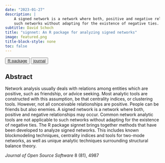 ```yaml
---
date: "2023-01-27"
description: |
    A signed network is a network where both, positive and negative relationships may occur. Common network analytic tools are not applicable to
    such networks without adapting for the existence of negative ties. The R package signnet brings together methods that have been developed to analyze signed networks
subtitle: David Schoch
title: "signnet: An R package for analyzing signed networks"
image: featured.png
title-block-style: none
toc: false
---
```


<button type="button" class="btn btn-outline-success"><a
href="https://github.com/schochastics/signnet">R package</a></button>
<button type="button" class="btn btn-outline-success"><a href="https://doi.org/10.21105/joss.04987">journal</a></button>


## Abstract 
Network analysis usually deals with relations among entities which are positive, such as
friendship, or advice seeking. Most analytic tools are constructed with this assumption, be that
centrality indices, or clustering tools. However, not all conceivable relationships are positive.
People can be friends but also enemies. A signed network is a network where both, positive
and negative relationships may occur. Common network analytic tools are not applicable to
such networks without adapting for the existence of negative ties. The R package signnet
brings together methods that have been developed to analyze signed networks. This includes
known blockmodeling techniques, centrality indices and tools for two-mode networks, as well
as unique analytic techniques surrounding structural balance theory.


*Journal of Open Source Software* 8 (81), 4987